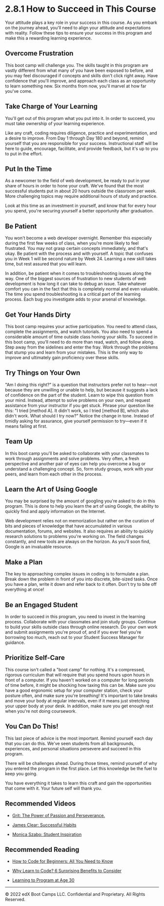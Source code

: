 # 2.8.1 How to Succeed in This Course

Your attitude plays a key role in your success in this course. As you embark on the journey ahead, you'll need to align your attitude and expectations with reality. Follow these tips to ensure your success in this program and make this a rewarding learning experience.

## Overcome Frustration

This boot camp will challenge you. The skills taught in this program are vastly different from what many of you have been exposed to before, and you may feel discouraged if concepts and skills don't click right away. Have confidence that you'll improve, and approach each class as an opportunity to learn something new. Six months from now, you'll marvel at how far you've come.

## Take Charge of Your Learning

You'll get out of this program what you put into it. In order to succeed, you must take ownership of your learning experience.

Like any craft, coding requires diligence, practice and experimentation, and a desire to improve. From Day 1 through Day 180 and beyond, remind yourself that you are responsible for your success. Instructional staff will be here to guide, encourage, facilitate, and provide feedback, but it's up to you to put in the effort.

## Put In the Time

As a newcomer to the field of web development, be ready to put in your share of hours in order to hone your craft. We've found that the most successful students put in about 20 hours outside the classroom per week. More challenging topics may require additional hours of study and practice.

Look at this time as an investment in yourself, and know that for every hour you spend, you're securing yourself a better opportunity after graduation.

## Be Patient

You won't become a web developer overnight. Remember this especially during the first few weeks of class, when you're more likely to feel frustrated. You may not grasp certain concepts immediately, and that's okay. Be patient with the process and with yourself. A topic that confuses you in Week 1 will be second nature by Week 24. Learning a new skill takes time, but rest assured that you will learn.

In addition, be patient when it comes to troubleshooting issues along the way. One of the biggest sources of frustration to new students of web development is how long it can take to debug an issue. Take whatever comfort you can in the fact that this is completely normal and even valuable. The time you spend troubleshooting is a critical part of the learning process. Each bug you investigate adds to your arsenal of knowledge.

## Get Your Hands Dirty

This boot camp requires your active participation. You need to attend class, complete the assignments, and watch tutorials. You also need to spend a considerable amount of time outside class honing your skills. To succeed in this boot camp, you'll need to do more than read, watch, and follow along. Step away from the sidelines and enter the fray. Work through the problems that stump you and learn from your mistakes. This is the only way to improve and ultimately gain proficiency over these skills.

## Try Things on Your Own

"Am I doing this right?" is a question that instructors prefer not to hear—not because they are unwilling or unable to help, but because it suggests a lack of confidence on the part of the student. Learn to wipe this question from your mind. Instead, attempt to solve problems on your own, and request assistance from your instructor if you get stuck. Phrase your question like this: "I tried [method A]. It didn't work, so I tried [method B], which also didn't work. What should I try now?" Notice the change in tone. Instead of timidly asking for assurance, give yourself permission to try—even if it means failing at first.

## Team Up

In this boot camp you'll be asked to collaborate with your classmates to work through assignments and solve problems. Very often, a fresh perspective and another pair of eyes can help you overcome a bug or understand a challenging concept. So, form study groups, work with your peers, and learn from each other in the process.

## Learn the Art of Using Google

You may be surprised by the amount of googling you're asked to do in this program. This is done to help you learn the art of using Google, the ability to quickly find and apply information on the Internet.

Web development relies not on memorization but rather on the curation of bits and pieces of knowledge that have accumulated in various documentation, forums, and websites. It also requires an ability to quickly research solutions to problems you're working on. The field changes constantly, and new tools are always on the horizon. As you'll soon find, Google is an invaluable resource.

## Make a Plan

The key to approaching complex issues in coding is to formulate a plan. Break down the problem in front of you into discrete, bite-sized tasks. Once you have a plan, write it down and refer back to it often. Don't try to bite off everything at once!

## Be an Engaged Student

In order to succeed in this program, you need to invest in the learning process. Collaborate with your classmates and join study groups. Continue to build your skills outside class through online research. Do your own work and submit assignments you're proud of, and if you ever feel you're borrowing too much, reach out to your Student Success Manager for guidance.

## Prioritize Self-Care

This course isn't called a "boot camp" for nothing. It's a compressed, rigorous curriculum that will require that you spend hours upon hours in front of a computer. If you haven't worked on a computer for long periods of time before, it might be shocking how taxing this can be. Make sure you have a good ergonomic setup for your computer station, check your posture often, and make sure you're breathing! It's important to take breaks and move your body at regular intervals, even if it means just stretching your upper body at your desk. In addition, make sure you get enough rest when you're not doing coursework.

## You Can Do This!

This last piece of advice is the most important. Remind yourself each day that you can do this. We've seen students from all backgrounds, experiences, and personal situations persevere and succeed in this program.

There will be challenges ahead. During those times, remind yourself of why you entered the program in the first place. Let this knowledge be the fuel to keep you going.

You have everything it takes to learn this craft and gain the opportunities that come with it. Your future self will thank you.

## Recommended Videos

* [Grit: The Power of Passion and Perseverance.](https://www.ted.com/talks/angela_lee_duckworth_grit_the_power_of_passion_and_perseverance?language=en)

* [James Clear: Successful Habits](https://www.youtube.com/watch?v=ZEuAgHFohVI)

* [Monica Szabo: Student Inspiration](https://youtu.be/WcBZMVL8nR4)

## Recommended Reading

* [How to Code for Beginners: All You Need to Know](https://www.bitdegree.org/tutorials/how-to-code-for-beginners/)

* [Why Learn to Code? 6 Surprising Benefits to Consider](https://www.rasmussen.edu/degrees/technology/blog/why-learn-to-code/)

* [Learning to Program at Age 30](http://www.zdnet.com/article/learning-to-program-at-age-30-heres-how-im-approaching-it/)

---
© 2022 edX Boot Camps LLC. Confidential and Proprietary. All Rights Reserved.